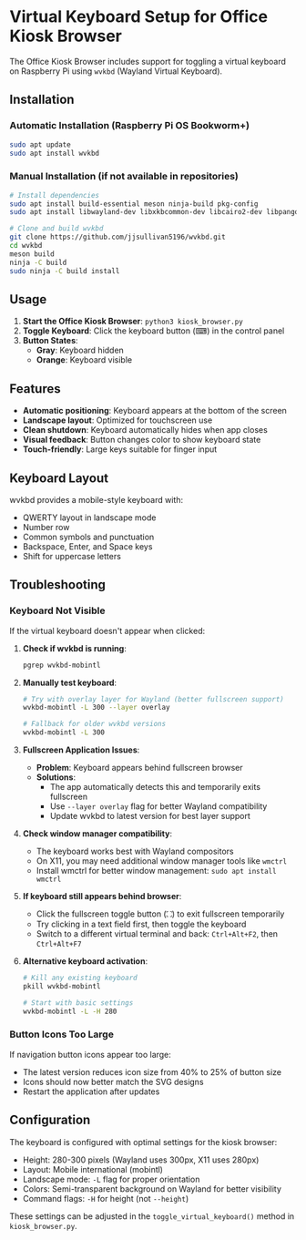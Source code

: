# Virtual Keyboard Setup for Office Kiosk Browser

The Office Kiosk Browser includes support for toggling a virtual keyboard on Raspberry Pi using `wvkbd` (Wayland Virtual Keyboard).

## Installation

### Automatic Installation (Raspberry Pi OS Bookworm+)
```bash
sudo apt update
sudo apt install wvkbd
```

### Manual Installation (if not available in repositories)
```bash
# Install dependencies
sudo apt install build-essential meson ninja-build pkg-config
sudo apt install libwayland-dev libxkbcommon-dev libcairo2-dev libpango1.0-dev

# Clone and build wvkbd
git clone https://github.com/jjsullivan5196/wvkbd.git
cd wvkbd
meson build
ninja -C build
sudo ninja -C build install
```

## Usage

1. **Start the Office Kiosk Browser**: `python3 kiosk_browser.py`
2. **Toggle Keyboard**: Click the keyboard button (⌨) in the control panel
3. **Button States**:
   - **Gray**: Keyboard hidden
   - **Orange**: Keyboard visible

## Features

- **Automatic positioning**: Keyboard appears at the bottom of the screen
- **Landscape layout**: Optimized for touchscreen use
- **Clean shutdown**: Keyboard automatically hides when app closes
- **Visual feedback**: Button changes color to show keyboard state
- **Touch-friendly**: Large keys suitable for finger input

## Keyboard Layout

wvkbd provides a mobile-style keyboard with:
- QWERTY layout in landscape mode
- Number row
- Common symbols and punctuation
- Backspace, Enter, and Space keys
- Shift for uppercase letters

## Troubleshooting

### Keyboard Not Visible
If the virtual keyboard doesn't appear when clicked:

1. **Check if wvkbd is running**:
   ```bash
   pgrep wvkbd-mobintl
   ```

2. **Manually test keyboard**:
   ```bash
   # Try with overlay layer for Wayland (better fullscreen support)
   wvkbd-mobintl -L 300 --layer overlay
   
   # Fallback for older wvkbd versions
   wvkbd-mobintl -L 300
   ```

3. **Fullscreen Application Issues**:
   - **Problem**: Keyboard appears behind fullscreen browser
   - **Solutions**:
     - The app automatically detects this and temporarily exits fullscreen
     - Use `--layer overlay` flag for better Wayland compatibility
     - Update wvkbd to latest version for best layer support

4. **Check window manager compatibility**:
   - The keyboard works best with Wayland compositors
   - On X11, you may need additional window manager tools like `wmctrl`
   - Install wmctrl for better window management: `sudo apt install wmctrl`

5. **If keyboard still appears behind browser**:
   - Click the fullscreen toggle button (⛶) to exit fullscreen temporarily
   - Try clicking in a text field first, then toggle the keyboard
   - Switch to a different virtual terminal and back: `Ctrl+Alt+F2`, then `Ctrl+Alt+F7`

6. **Alternative keyboard activation**:
   ```bash
   # Kill any existing keyboard
   pkill wvkbd-mobintl
   
   # Start with basic settings
   wvkbd-mobintl -L -H 280
   ```

### Button Icons Too Large
If navigation button icons appear too large:
- The latest version reduces icon size from 40% to 25% of button size
- Icons should now better match the SVG designs
- Restart the application after updates

## Configuration

The keyboard is configured with optimal settings for the kiosk browser:
- Height: 280-300 pixels (Wayland uses 300px, X11 uses 280px)  
- Layout: Mobile international (mobintl)
- Landscape mode: `-L` flag for proper orientation
- Colors: Semi-transparent background on Wayland for better visibility
- Command flags: `-H` for height (not `--height`)

These settings can be adjusted in the `toggle_virtual_keyboard()` method in `kiosk_browser.py`.
